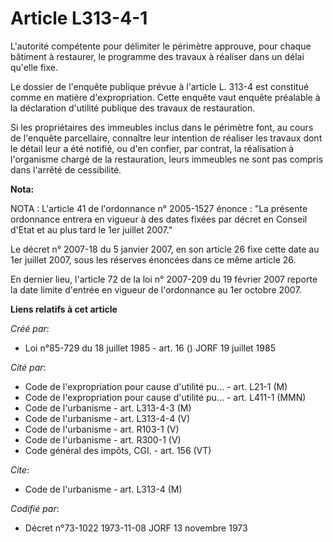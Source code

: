 # Article L313-4-1

L'autorité compétente pour délimiter le périmètre approuve, pour chaque bâtiment à restaurer, le programme des travaux à
réaliser dans un délai qu'elle fixe.

Le dossier de l'enquête publique prévue à l'article L. 313-4 est constitué comme en matière d'expropriation. Cette enquête
vaut enquête préalable à la déclaration d'utilité publique des travaux de restauration.

Si les propriétaires des immeubles inclus dans le périmètre font, au cours de l'enquête parcellaire, connaître leur intention
de réaliser les travaux dont le détail leur a été notifié, ou d'en confier, par contrat, la réalisation à l'organisme chargé
de la restauration, leurs immeubles ne sont pas compris dans l'arrêté de cessibilité.

**Nota:**

NOTA : L'article 41 de l'ordonnance n° 2005-1527 énonce : "La présente ordonnance entrera en vigueur à des dates fixées par
décret en Conseil d'Etat et au plus tard le 1er juillet 2007."

Le décret n° 2007-18 du 5 janvier 2007, en son article 26 fixe cette date au 1er juillet 2007, sous les réserves énoncées
dans ce même article 26.

En dernier lieu, l'article 72 de la loi n° 2007-209 du 19 février 2007 reporte la date limite d'entrée en vigueur de
l'ordonnance au 1er octobre 2007.

**Liens relatifs à cet article**

_Créé par_:

  - Loi n°85-729 du 18 juillet 1985 - art. 16 () JORF 19 juillet 1985

_Cité par_:

  - Code de l'expropriation pour cause d'utilité pu... - art. L21-1 (M)
  - Code de l'expropriation pour cause d'utilité pu... - art. L411-1 (MMN)
  - Code de l'urbanisme - art. L313-4-3 (M)
  - Code de l'urbanisme - art. L313-4-4 (V)
  - Code de l'urbanisme - art. R103-1 (V)
  - Code de l'urbanisme - art. R300-1 (V)
  - Code général des impôts, CGI. - art. 156 (VT)

_Cite_:

  - Code de l'urbanisme - art. L313-4 (M)

_Codifié par_:

  - Décret n°73-1022 1973-11-08 JORF 13 novembre 1973
